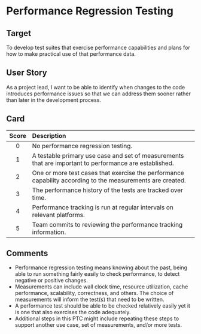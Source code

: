 # Performance Regression Testing

## Target

To develop test suites that exercise performance capabilities and plans for how to make practical use of that performance data.

## User Story

As a project lead, I want to be able to identify when changes to the code introduces performance issues so that we can 
address them sooner rather than later in the development process.

## Card

| Score         | Description |
| :-------------: | :------------- |
| 0 | No performance regression testing. |
| 1 | A testable primary use case and set of measurements that are important to performance are established. |
| 2 | One or more test cases that exercise the performance capability according to the measurements are created. |
| 3 | The performance history of the tests are tracked over time. |
| 4 | Performance tracking is run at regular intervals on relevant platforms. |
| 5 | Team commits to reviewing the performance tracking information.|

## Comments

- Performance regression testing means knowing about the past, being able to run something fairly easily to check 
performance, to detect negative or positive changes.
- Measurements can include wall clock time, resource utilization, cache performance, scalability, correctness, 
and others. The choice of measurements will inform the test(s) that need to be written.
- A performance test should be able to be checked relatively easily yet it is one that also exercises the code adequately.
- Additional steps in this PTC might include repeating these steps to support another use case, set of measurements, 
and/or more tests.
